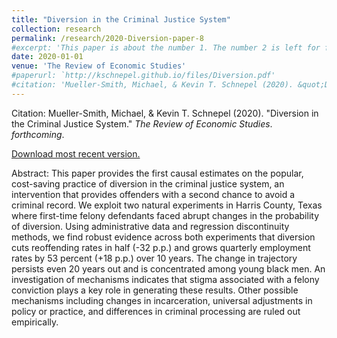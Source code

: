 ```yaml
---
title: "Diversion in the Criminal Justice System"
collection: research
permalink: /research/2020-Diversion-paper-8
#excerpt: 'This paper is about the number 1. The number 2 is left for future work.'
date: 2020-01-01
venue: 'The Review of Economic Studies'
#paperurl: `http://kschnepel.github.io/files/Diversion.pdf'
#citation: 'Mueller-Smith, Michael, & Kevin T. Schnepel (2020). &quot;Diversion in the Criminal Justice System.&quot; <i>The Review of Economic Studies</i>. *forthcoming*.'
---
```


Citation: Mueller-Smith, Michael, & Kevin T. Schnepel (2020). &quot;Diversion in the Criminal Justice System.&quot; <i>The Review of Economic Studies</i>. *forthcoming*.

[Download most recent version.](http://kschnepel.github.io/files/Diversion.pdf) 

Abstract: This paper provides the first causal estimates on the popular, cost-saving practice of
diversion in the criminal justice system, an intervention that provides offenders with a
second chance to avoid a criminal record. We exploit two natural experiments in Harris
County, Texas where first-time felony defendants faced abrupt changes in the probability
of diversion. Using administrative data and regression discontinuity methods, we find
robust evidence across both experiments that diversion cuts reoffending rates in half
(-32 p.p.) and grows quarterly employment rates by 53 percent (+18 p.p.) over 10 years.
The change in trajectory persists even 20 years out and is concentrated among young
black men. An investigation of mechanisms indicates that stigma associated with a
felony conviction plays a key role in generating these results. Other possible mechanisms
including changes in incarceration, universal adjustments in policy or practice, and
differences in criminal processing are ruled out empirically.
